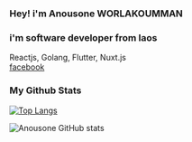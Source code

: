 ### Hey! i'm Anousone WORLAKOUMMAN
### i'm software developer from laos
Reactjs, Golang, Flutter, Nuxt.js <br>
[facebook](https://www.facebook.com/profile.php?viewas=100000686899395&id=100009675692617)

<!--
**anousoneFS/anousoneFS** is a ✨ _special_ ✨ repository because its `README.md` (this file) appears on your GitHub profile.

Here are some ideas to get you started:

- 🔭 I’m currently working on ...
- 🌱 I’m currently learning ...
- 👯 I’m looking to collaborate on ...
- 🤔 I’m looking for help with ...
- 💬 Ask me about ...
- 📫 How to reach me: ...
- 😄 Pronouns: ...
- ⚡ Fun fact: ...
-->
### My Github Stats
[![Top Langs](https://github-readme-stats.vercel.app/api/top-langs/?username=anousoneFS&theme=radical&layout=compact)](https://github.com/anousoneFS/github-readme-stats)

![Anousone GitHub stats](https://github-readme-stats.vercel.app/api?username=anousoneFS&show_icons=true&theme=radical)
